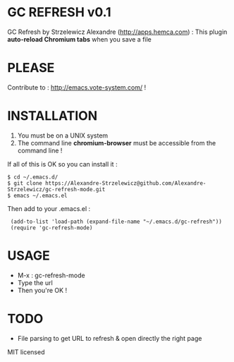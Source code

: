 # GC REFRESH v0.1

GC Refresh by Strzelewicz Alexandre (http://apps.hemca.com)
: This plugin **auto-reload Chromium tabs** when you save a file

# PLEASE

Contribute to : http://emacs.vote-system.com/ !

# INSTALLATION

1. You must be on a UNIX system
2. The command line **chromium-browser** must be accessible from the command line !

If all of this is OK so you can install it :

    $ cd ~/.emacs.d/
    $ git clone https://Alexandre-Strzelewicz@github.com/Alexandre-Strzelewicz/gc-refresh-mode.git
    $ emacs ~/.emacs.el

Then add to your .emacs.el :

     (add-to-list 'load-path (expand-file-name "~/.emacs.d/gc-refresh"))
     (require 'gc-refresh-mode)

# USAGE

* M-x : gc-refresh-mode
* Type the url 
* Then you're OK !

# TODO

- File parsing to get URL to refresh & open directly the right page

MIT licensed

